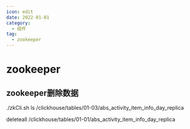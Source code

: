 ```yaml
---
icon: edit
date: 2022-01-01
category:
  - 组件
tag:
  - zookeeper
---
```


# zookeeper

## zookeeper删除数据


./zkCli.sh
ls /clickhouse/tables/01-03/abs_activity_item_info_day_replica

deleteall /clickhouse/tables/01-01/abs_activity_item_info_day_replica
